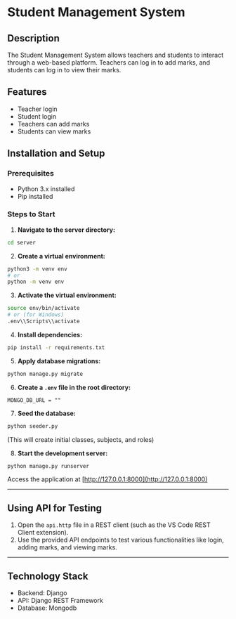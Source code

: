 # Student Management System

## Description
The Student Management System allows teachers and students to interact through a web-based platform. Teachers can log in to add marks, and students can log in to view their marks.

## Features
- Teacher login
- Student login
- Teachers can add marks
- Students can view marks


## Installation and Setup

### Prerequisites
- Python 3.x installed
- Pip installed

### Steps to Start
1. **Navigate to the server directory:**
```bash
cd server
```

2. **Create a virtual environment:**
```bash
python3 -m venv env
# or
python -m venv env
```

3. **Activate the virtual environment:**
```bash
source env/bin/activate
# or (for Windows)
.env\\Scripts\\activate
```

4. **Install dependencies:**
```bash
pip install -r requirements.txt
```

5. **Apply database migrations:**
```bash
python manage.py migrate
```
6. **Create a `.env` file in the root directory:**
```plaintext
MONGO_DB_URL = ""
```

7. **Seed the database:**
```bash
python seeder.py
```
(This will create initial classes, subjects, and roles)

8. **Start the development server:**
```bash
python manage.py runserver
```

Access the application at [http://127.0.0.1:8000](http://127.0.0.1:8000)

---

## Using API for Testing

1. Open the `api.http` file in a REST client (such as the VS Code REST Client extension).
2. Use the provided API endpoints to test various functionalities like login, adding marks, and viewing marks.

---

## Technology Stack
- Backend: Django
- API: Django REST Framework
- Database: Mongodb

